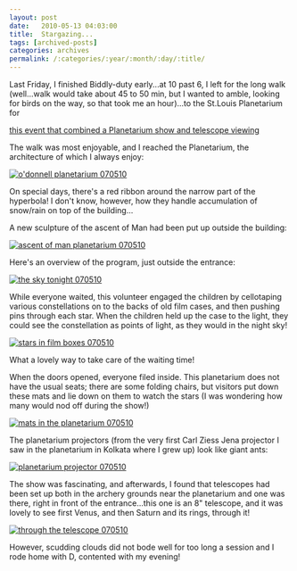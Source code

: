 ```yaml
---
layout: post
date:	2010-05-13 04:03:00
title:  Stargazing...
tags: [archived-posts]
categories: archives
permalink: /:categories/:year/:month/:day/:title/
---
```

Last Friday, I finished Biddly-duty early...at 10 past 6, I left for the long walk (well...walk would take about 45 to 50 min, but I wanted to amble, looking for birds on the way, so that took me an hour)...to the St.Louis Planetarium for

<a href="http://www.slsc.org/Calendar/tabid/55/ModuleID/373/ItemID/1996/mctl/EventDetails/Default.aspx"> this event that combined a Planetarium show and telescope viewing </a>


The walk was most enjoyable, and I reached the Planetarium, the architecture of which I always enjoy:


<a href="http://s967.photobucket.com/albums/ae160/pedoral/?action=view&current=IMG_4455.jpg" target="_blank"><img src="http://i967.photobucket.com/albums/ae160/pedoral/IMG_4455.jpg" border="0" alt="o'donnell planetarium 070510"></a>

<lj-cut text="the show on Friday">


On special days, there's a red ribbon around the narrow part of the hyperbola! I don't know, however, how they handle accumulation of snow/rain on top of the building...

A new sculpture of the ascent of Man had been put up outside the building:


<a href="http://s967.photobucket.com/albums/ae160/pedoral/?action=view&current=IMG_4453.jpg" target="_blank"><img src="http://i967.photobucket.com/albums/ae160/pedoral/IMG_4453.jpg" border="0" alt="ascent of man planetarium 070510"></a>


Here's an overview of the program, just outside the entrance:

<a href="http://s967.photobucket.com/albums/ae160/pedoral/?action=view&current=IMG_4456.jpg" target="_blank"><img src="http://i967.photobucket.com/albums/ae160/pedoral/IMG_4456.jpg" border="0" alt="the sky tonight 070510"></a>


While everyone waited, this volunteer engaged the children by cellotaping various constellations on to the backs of old film cases, and then pushing pins through each star. When the children held up the case to the light, they could see the constellation as points of light, as they would in the night sky!


<a href="http://s967.photobucket.com/albums/ae160/pedoral/?action=view&current=IMG_4458.jpg" target="_blank"><img src="http://i967.photobucket.com/albums/ae160/pedoral/IMG_4458.jpg" border="0" alt="stars in film boxes 070510"></a>

What a lovely way to take care of the waiting time!

When the doors opened, everyone filed inside. This planetarium does not have the usual seats; there are some folding chairs, but visitors put down these mats and lie down on them to watch the stars (I was wondering how many would nod off during the show!)





<a href="http://s967.photobucket.com/albums/ae160/pedoral/?action=view&current=IMG_4461.jpg" target="_blank"><img src="http://i967.photobucket.com/albums/ae160/pedoral/IMG_4461.jpg" border="0" alt="mats in the planetarium 070510"></a>




The planetarium projectors (from the very first Carl Ziess Jena projector I saw in the planetarium in Kolkata where I grew up) look like giant ants:




<a href="http://s967.photobucket.com/albums/ae160/pedoral/?action=view&current=IMG_4459.jpg" target="_blank"><img src="http://i967.photobucket.com/albums/ae160/pedoral/IMG_4459.jpg" border="0" alt="planetarium projector 070510"></a>


The show was fascinating, and afterwards, I found that telescopes had been set up both in the archery grounds near the planetarium and one was there, right in front of the entrance...this one is an 8" telescope, and it was lovely to see first Venus, and then Saturn and its rings, through it!

<a href="http://s967.photobucket.com/albums/ae160/pedoral/?action=view&current=IMG_4468.jpg" target="_blank"><img src="http://i967.photobucket.com/albums/ae160/pedoral/IMG_4468.jpg" border="0" alt="through the telescope 070510"></a>

</lj-cut>

However, scudding clouds did not bode well for too long a session and I rode home with D, contented with my evening!
